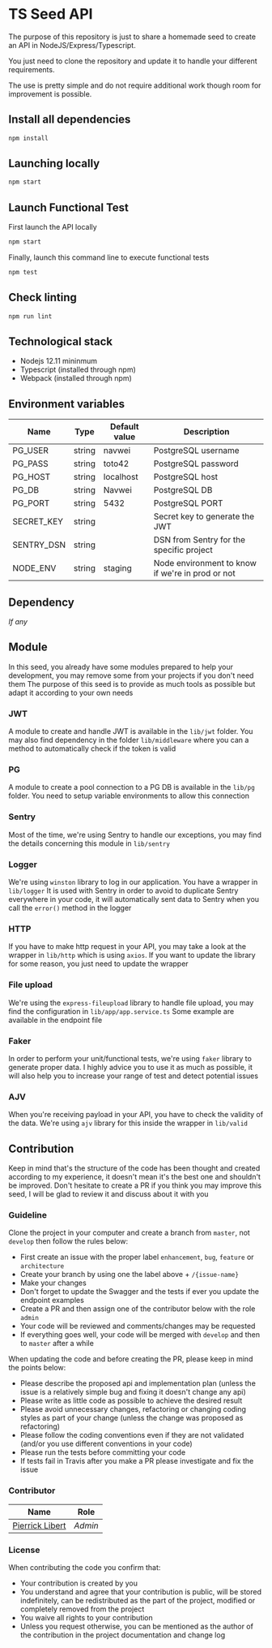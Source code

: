 # TS Seed API

The purpose of this repository is just to share a homemade seed to create an API in NodeJS/Express/Typescript.

You just need to clone the repository and update it to handle your different requirements.

The use is pretty simple and do not require additional work though room for improvement is possible.

## Install all dependencies

```bash
npm install
```

## Launching locally

```bash
npm start
```

## Launch Functional Test

First launch the API locally
```bash
npm start
```
Finally, launch this command line to execute functional tests
```bash
npm test
```

## Check linting

```bash
npm run lint
```

## Technological stack

 * Nodejs 12.11 mininmum
 * Typescript (installed through npm)
 * Webpack (installed through npm)

## Environment variables

|Name|Type|Default value|Description|
|--|--|--|--|
|PG_USER|string|navwei|PostgreSQL username|
|PG_PASS|string|toto42|PostgreSQL password|
|PG_HOST|string|localhost|PostgreSQL host|
|PG_DB|string|Navwei|PostgreSQL DB|
|PG_PORT|string|5432|PostgreSQL PORT|
|SECRET_KEY|string||Secret key to generate the JWT|
|SENTRY_DSN|string||DSN from Sentry for the specific project|
|NODE_ENV|string|staging|Node environment to know if we're in prod or not|

## Dependency

_If any_

## Module

In this seed, you already have some modules prepared to help your development, you may remove some from your projects if you don't need them
The purpose of this seed is to provide as much tools as possible but adapt it according to your own needs

### JWT

A module to create and handle JWT is available in the `lib/jwt` folder. You may also find dependency in the folder `lib/middleware` where you can a method to automatically check if the token is valid

### PG

A module to create a pool connection to a PG DB is available in the `lib/pg` folder. You need to setup variable environments to allow this connection

### Sentry

Most of the time, we're using Sentry to handle our exceptions, you may find the details concerning this module in `lib/sentry`

### Logger

We're using `winston` library to log in our application. You have a wrapper in `lib/logger`
It is used with Sentry in order to avoid to duplicate Sentry everywhere in your code, it will automatically sent data to Sentry when you call the `error()` method in the logger

### HTTP

If you have to make http request in your API, you may take a look at the wrapper in `lib/http` which is using `axios`. If you want to update the library for some reason, you just need to update the wrapper

### File upload

We're using the `express-fileupload` library to handle file upload, you may find the configuration in `lib/app/app.service.ts`
Some example are available in the endpoint file

### Faker

In order to perform your unit/functional tests, we're using `faker`  library to generate proper data. I highly advice you to use it as much as possible, it will also help you to increase your range of test and detect potential issues

### AJV

When you're receiving payload in your API, you have to check the validity of the data. We're using `ajv` library for this inside the wrapper in `lib/valid`

## Contribution

Keep in mind that's the structure of the code has been thought and created according to my experience, it doesn't mean it's the best one and shouldn't be improved. Don't hesitate to create a PR if you think you may improve this seed, I will be glad to review it and discuss about it with you

### Guideline

Clone the project in your computer and create a branch from `master`, not `develop` then follow the rules below:

* First create an issue with the proper label `enhancement`, `bug`, `feature` or `architecture`
* Create your branch by using one the label above + `/{issue-name}`
* Make your changes
* Don't forget to update the Swagger and the tests if ever you update the endpoint examples
* Create a PR and then assign one of the contributor below with the role `admin`
* Your code will be reviewed and comments/changes may be requested
* If everything goes well, your code will be merged with `develop` and then to `master` after a while

When updating the code and before creating the PR, please keep in mind the points below:

* Please describe the proposed api and implementation plan (unless the issue is a relatively simple bug and fixing it doesn't change any api)
* Please write as little code as possible to achieve the desired result
* Please avoid unnecessary changes, refactoring or changing coding styles as part of your change (unless the change was proposed as refactoring)
* Please follow the coding conventions even if they are not validated (and/or you use different conventions in your code)
* Please run the tests before committing your code
* If tests fail in Travis after you make a PR please investigate and fix the issue

### Contributor

|Name|Role|
|--|--|
|[Pierrick Libert](https://github.com/pierrick-libert)|_Admin_|


### License

When contributing the code you confirm that:

* Your contribution is created by you
* You understand and agree that your contribution is public, will be stored indefinitely, can be redistributed as the part of the project, modified or completely removed from the project
* You waive all rights to your contribution
* Unless you request otherwise, you can be mentioned as the author of the contribution in the project documentation and change log

